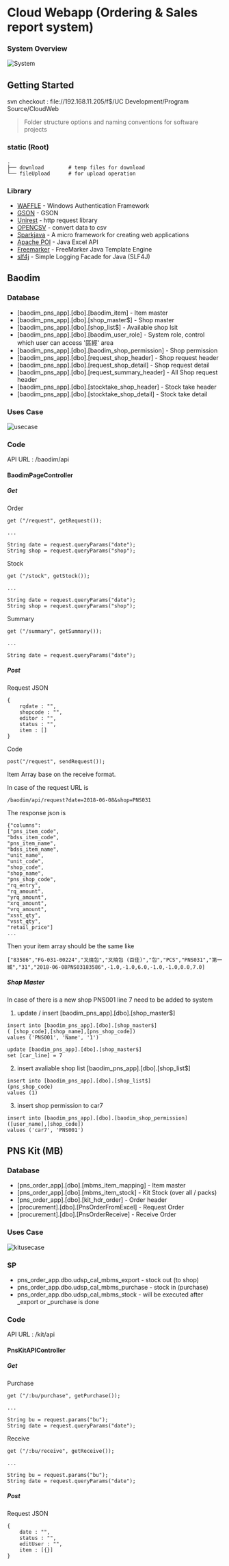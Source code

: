 # Cloud Webapp (Ordering & Sales report system)

### System Overview

![System](https://holland.pk/uptow/i4/cc6597522d296ba954f96c3c6a43bad6.png)

## Getting Started
svn checkout : file://192.168.11.205/f$/UC Development/Program Source/CloudWeb

> Folder structure options and naming conventions for software projects

### static (Root)

	.
	├── download		# temp files for download
	└── fileUpload		# for upload operation


### Library

* [WAFFLE](https://github.com/Waffle/waffle) - Windows Authentication Framework
* [GSON](https://github.com/google/gson) - GSON
* [Unirest](http://unirest.io/) - http request library
* [OPENCSV](http://opencsv.sourceforge.net/) - convert data to csv
* [Sparkjava](http://sparkjava.com/) - A micro framework for creating web applications
* [Apache POI](https://poi.apache.org/) - Java Excel API
* [Freemarker](https://freemarker.apache.org/index.html) - FreeMarker Java Template Engine
* [slf4j](https://www.slf4j.org/legacy.html) - Simple Logging Facade for Java (SLF4J)

## Baodim

### Database

* [baodim_pns_app].[dbo].[baodim_item] - Item master
* [baodim_pns_app].[dbo].[shop_master$] - Shop master
* [baodim_pns_app].[dbo].[shop_list$] - Available shop lsit
* [baodim_pns_app].[dbo].[baodim_user_role] - System role, control which user can access '區經' area
* [baodim_pns_app].[dbo].[baodim_shop_permission] - Shop permission
* [baodim_pns_app].[dbo].[request_shop_header] - Shop request header
* [baodim_pns_app].[dbo].[request_shop_detail] - Shop request detail
* [baodim_pns_app].[dbo].[request_summary_header] - All Shop request header
* [baodim_pns_app].[dbo].[stocktake_shop_header] - Stock take header
* [baodim_pns_app].[dbo].[stocktake_shop_detail] - Stock take detail

### Uses Case

![usecase](https://holland.pk/uptow/i4/444c68b2c654ef03a7e0fe6f6d9e2b50.png)

### Code

API URL : /baodim/api

#### BaodimPageController

##### Get

Order
```
get ("/request", getRequest());

...

String date = request.queryParams("date");
String shop = request.queryParams("shop");
```

Stock
```
get ("/stock", getStock());

...

String date = request.queryParams("date");
String shop = request.queryParams("shop");
```

Summary

```
get ("/summary", getSummary());

...

String date = request.queryParams("date");
```

##### Post

Request JSON 
```
{
	rqdate : "",
	shopcode : "",
	editor : "",
	status : "",
	item : []
}
```

Code
```
post("/request", sendRequest());
```

Item Array base on the receive format. 

In case of the request URL is 
```
/baodim/api/request?date=2018-06-08&shop=PNS031
```

The response json is 
```
{"columns":
["pns_item_code",
"bdss_item_code",
"pns_item_name",
"bdss_item_name",
"unit_name",
"unit_code",
"shop_code",
"shop_name",
"pns_shop_code",
"rq_entry",
"rq_amount",
"yrq_amount",
"xrq_amount",
"vrq_amount",
"xsst_qty",
"vsst_qty",
"retail_price"] 
...
```

Then your item array should be the same like
```
["83586","FG-031-00224","叉燒包","叉燒包 (百佳)","包","PCS","PNS031","第一城","31","2018-06-08PNS03183586",-1.0,-1.0,6.0,-1.0,-1.0,0.0,7.0]
```

##### Shop Master

In case of there is a new shop PNS001 line 7 need to be added to system

1. update / insert  [baodim_pns_app].[dbo].[shop_master$]
```
insert into [baodim_pns_app].[dbo].[shop_master$]
( [shop_code],[shop_name],[pns_shop_code])
values ('PNS001', 'Name', '1')

update [baodim_pns_app].[dbo].[shop_master$]
set [car_line] = 7
```

2. insert avaliable shop list [baodim_pns_app].[dbo].[shop_list$]
```
insert into [baodim_pns_app].[dbo].[shop_list$]
(pns_shop_code) 
values (1)
```

3. insert shop permission to car7
```
insert into [baodim_pns_app].[dbo].[baodim_shop_permission]
([user_name],[shop_code])
values ('car7', 'PNS001')
```

## PNS Kit (MB)

### Database

* [pns_order_app].[dbo].[mbms_item_mapping] - Item master
* [pns_order_app].[dbo].[mbms_item_stock] - Kit Stock (over all / packs)
* [pns_order_app].[dbo].[kit_hdr_order] - Order header
* [procurement].[dbo].[PnsOrderFromExcel] - Request Order
* [procurement].[dbo].[PnsOrderReceive] - Receive Order

### Uses Case

![kitusecase](https://holland.pk/uptow/i4/3aadaca62fac7be4b06a3e4c4c6d8a5e.png)

### SP

* pns_order_app.dbo.udsp_cal_mbms_export - stock out (to shop)
* pns_order_app.dbo.udsp_cal_mbms_purchase - stock in (purchase)
* pns_order_app.dbo.udsp_cal_mbms_stock - will be executed after _export or _purchase is done 

### Code

API URL : /kit/api

#### PnsKitAPIController

##### Get

Purchase
```
get ("/:bu/purchase", getPurchase());

...

String bu = request.params("bu");
String date = request.queryParams("date");
```

Receive
```
get ("/:bu/receive", getReceive());

...

String bu = request.params("bu");
String date = request.queryParams("date");
```
##### Post

Request JSON 
```
{
	date : "",
	status : "",
	editUser : "",
	item : [{}]
}
```
